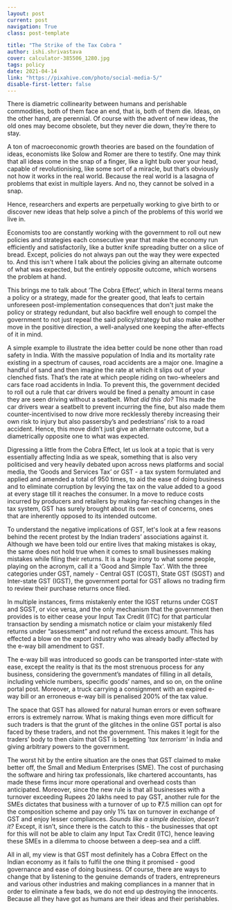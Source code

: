 ```yaml
---
layout: post
current: post
navigation: True
class: post-template

title: "The Strike of the Tax Cobra "
author: ishi.shrivastava
cover: calculator-385506_1280.jpg
tags: policy
date: 2021-04-14
link: "https://pixahive.com/photo/social-media-5/"
disable-first-letter: false
---
```

<p class="ql-align-justify">There is diametric collinearity between humans and perishable commodities, both of them face an end, that is, both of them die. Ideas, on the other hand, are perennial. Of course with the advent of new ideas, the old ones may become obsolete, but they never die down, they’re there to stay.&nbsp;</p><p class="ql-align-justify">A ton of macroeconomic growth theories are based on the foundation of ideas, economists like Solow and Romer are there to testify. One may think that all ideas come in the snap of a finger, like a light bulb over your head, capable of revolutionising, like some sort of a miracle, but that’s obviously not how it works in the real world. Because the real world is a lasagna of problems that exist in multiple layers. And no, they cannot be solved in a snap.&nbsp;</p><p class="ql-align-justify">Hence, researchers and experts are perpetually working to give birth to or discover new ideas that help solve a pinch of the problems of this world we live in.</p><p class="ql-align-justify">Economists too are constantly working with the government to roll out new policies and strategies each consecutive year that make the economy run efficiently and satisfactorily, like a butter knife spreading butter on a slice of bread. Except, policies do not always pan out the way they were expected to. And this isn't where I talk about the policies giving an alternate outcome of what was expected, but the entirely opposite outcome, which worsens the problem at hand.&nbsp;</p><p class="ql-align-justify">This brings me to talk about ‘The Cobra Effect’, which in literal terms means a policy or a strategy, made for the greater good, that leafs to certain unforeseen post-implementation consequences that don't just make the policy or strategy redundant, but also backfire well enough to compel the government to not just repeal the said policy/strategy but also make another move in the positive direction, a well-analysed one keeping the after-effects of it in mind.&nbsp;</p><p class="ql-align-justify">A simple example to illustrate the idea better could be none other than road safety in India. With the massive population of India and its mortality rate existing in a spectrum of causes, road accidents are a major one. Imagine a handful of sand and then imagine the rate at which it slips out of your clenched fists. That’s the rate at which people riding on two-wheelers and cars face road accidents in India. To prevent this, the government decided to roll out a rule that car drivers would be fined a penalty amount in case they are seen driving without a seatbelt. <em >What did this do?</em> This made the car drivers wear a seatbelt to prevent incurring the fine, but also made them counter-incentivised to now drive more recklessly thereby increasing their own risk to injury but also passersby’s and pedestrians’ risk to a road accident. Hence, this move didn’t just give an alternate outcome, but a diametrically opposite one to what was expected.</p><p class="ql-align-justify">Digressing a little from the Cobra Effect, let us look at a topic that is very essentially affecting India as we speak, something that is also very politicised and very heavily debated upon across news platforms and social media, the ‘Goods and Services Tax’ or GST - a tax system formulated and applied and amended a total of 950 times, to aid the ease of doing business and to eliminate corruption by levying the tax on the value added to a good at every stage till it reaches the consumer. In a move to reduce costs incurred by producers and retailers by making far-reaching changes in the tax system, GST has surely brought about its own set of concerns, ones that are inherently opposed to its intended outcome.&nbsp;</p><p class="ql-align-justify">To understand the negative implications of GST, let's look at a few reasons behind the recent protest by the Indian traders’ associations against it. Although we have been told our entire lives that making mistakes is okay, the same does not hold true when it comes to small businesses making mistakes while filing their returns. It is a huge irony to what some people, playing on the acronym, call it a 'Good and Simple Tax'. With the three categories under GST, namely - Central GST (CGST), State GST (SGST) and Inter-state GST (IGST), the government portal for GST allows no trading firm to review their purchase returns once filed.&nbsp;</p><p class="ql-align-justify">In multiple instances, firms mistakenly enter the IGST returns under CGST and SGST, or vice versa, and the only mechanism that the government then provides is to either cease your Input Tax Credit (ITC) for that particular transaction by sending a mismatch notice or claim your mistakenly filed returns under “assessment” and not refund the excess amount. This has effected a blow on the export industry who was already badly affected by the e-way bill amendment to GST.&nbsp;</p><p class="ql-align-justify">The e-way bill was introduced so goods can be transported inter-state with ease, except the reality is that its the most strenuous process for any business, considering the government’s mandates of filling in all details, including vehicle numbers, specific goods’ names, and so on, on the online portal post. Moreover, a truck carrying a consignment with an expired e-way bill or an erroneous e-way bill is penalised 200% of the tax value.&nbsp;</p><p class="ql-align-justify">The space that GST has allowed for natural human errors or even software errors is extremely narrow. What is making things even more difficult for such traders is that the grunt of the glitches in the online GST portal is also faced by these traders, and not the government. This makes it legit for the traders’ body to then claim that GST is begetting <em >'tax terrorism' </em>in India and giving arbitrary powers to the government.&nbsp;</p><p class="ql-align-justify">The worst hit by the entire situation are the ones that GST claimed to make better off, the Small and Medium Enterprises (SME). The cost of purchasing the software and hiring tax professionals, like chartered accountants, has made these firms incur more operational and overhead costs than anticipated. Moreover, since the new rule is that all businesses with a turnover exceeding Rupees 20 lakhs need to pay GST, another rule for the SMEs dictates that business with a turnover of up to ₹7.5 million can opt for the composition scheme and pay only 1% tax on turnover in exchange of GST and enjoy lesser compliances. <em >Sounds like a simple decision, doesn’t it? </em>Except, it isn’t, since there is the catch to this - the businesses that opt for this will not be able to claim any Input Tax Credit (ITC), hence leaving these SMEs in a dilemma to choose between a deep-sea and a cliff.&nbsp;</p><p class="ql-align-justify">All in all, my view is that GST most definitely has a Cobra Effect on the Indian economy as it fails to fulfil the one thing it promised - good governance and ease of doing business. Of course, there are ways to change that by listening to the genuine demands of traders, entrepreneurs and various other industries and making compliances in a manner that in order to eliminate a few bads, we do not end up destroying the innocents. Because all they have got as humans are their ideas and their perishables.&nbsp;</p>
